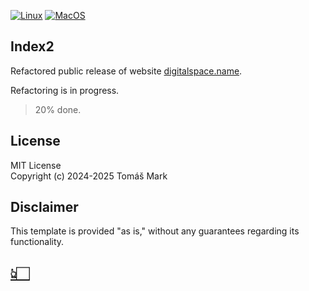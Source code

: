 [![Linux](https://github.com/tomasmark79/index2Free/actions/workflows/linux.yml/badge.svg)](https://github.com/tomasmark79/index2Free/actions/workflows/linux.yml)
[![MacOS](https://github.com/tomasmark79/index2Free/actions/workflows/macos.yml/badge.svg)](https://github.com/tomasmark79/index2Free/actions/workflows/macos.yml)
<!-- [![Windows](https://github.com/tomasmark79/index2Free/actions/workflows/windows.yml/badge.svg)](https://github.com/tomasmark79/index2Free/actions/workflows/windows.yml)   -->

## Index2

Refactored public release of website [digitalspace.name](https://digitalspace.name).  

Refactoring is in progress.  
> 20% done.  

## License

MIT License  
Copyright (c) 2024-2025 Tomáš Mark

## Disclaimer

This template is provided "as is," without any guarantees regarding its functionality.

[👆🏻](#index2Free)
---